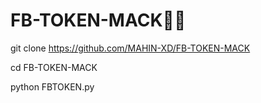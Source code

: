 # FB-TOKEN-MACK💉💉
git clone https://github.com/MAHIN-XD/FB-TOKEN-MACK

cd FB-TOKEN-MACK

python FBTOKEN.py
